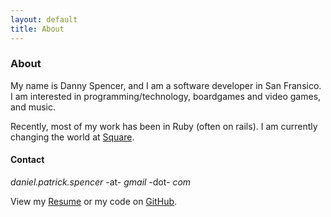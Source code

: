 ```yaml
---
layout: default
title: About
---
```


### About

My name is Danny Spencer, and I am a software developer in San Fransico. I am interested in programming/technology, boardgames and video games, and music.

Recently, most of my work has been in Ruby (often on rails). I am currently changing the world at [Square](https://www.squareup.com).

#### Contact

_daniel.patrick.spencer_ -at- _gmail_ -dot- _com_

View my [Resume](/Daniel_Spencer_Resume.pdf) or my code on [GitHub](https://github.com/indspenceable/).
